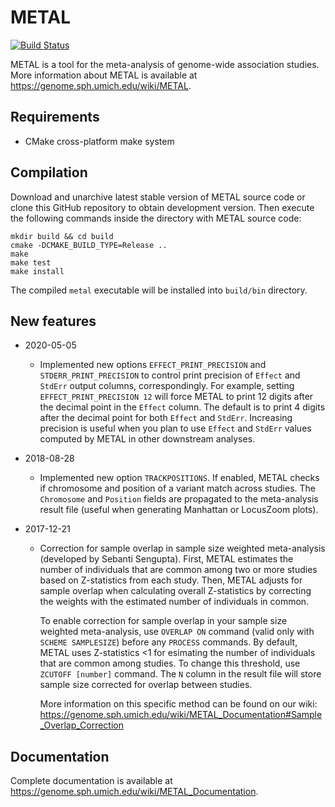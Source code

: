 # METAL

[![Build Status](https://travis-ci.org/statgen/METAL.svg?branch=master)](https://travis-ci.org/statgen/METAL)

METAL is a tool for the meta-analysis of genome-wide association studies. More information about METAL is available at https://genome.sph.umich.edu/wiki/METAL.

## Requirements

- CMake cross-platform make system

## Compilation

Download and unarchive latest stable version of METAL source code or clone this GitHub repository to obtain development version.
Then execute the following commands inside the directory with METAL source code:

```
mkdir build && cd build
cmake -DCMAKE_BUILD_TYPE=Release ..
make
make test
make install
```

The compiled `metal` executable will be installed into `build/bin` directory.

## New features

- 2020-05-05
  - Implemented new options `EFFECT_PRINT_PRECISION` and `STDERR_PRINT_PRECISION` to control print precision of `Effect` and `StdErr` output columns, correspondingly. For example, setting `EFFECT_PRINT_PRECISION 12` will force METAL to print 12 digits after the decimal point in the `Effect` column. The default is to print 4 digits after the decimal point for both `Effect` and `StdErr`. Increasing precision is useful when you plan to use `Effect` and `StdErr` values computed by METAL in other downstream analyses.

- 2018-08-28
  - Implemented new option `TRACKPOSITIONS`. If enabled, METAL checks if chromosome and position of a variant match across studies. The `Chromosome` and `Position` fields are propagated to the meta-analysis result file (useful when generating Manhattan or LocusZoom plots).

- 2017-12-21
  - Correction for sample overlap in sample size weighted meta-analysis (developed by Sebanti Sengupta). First, METAL estimates the number of individuals that are common among two or more studies based on Z-statistics from each study. Then, METAL adjusts for sample overlap when calculating overall Z-statistics by correcting the weights with the estimated number of individuals in common. 

    To enable correction for sample overlap in your sample size weighted meta-analysis, use `OVERLAP ON` command (valid only with `SCHEME SAMPLESIZE`) before any `PROCESS` commands. By default, METAL uses Z-statistics <1 for esimating the number of individuals that are common among studies. To change this threshold, use `ZCUTOFF [number]` command. The `N` column in the result file will store sample size corrected for overlap between studies.

    More information on this specific method can be found on our wiki: https://genome.sph.umich.edu/wiki/METAL_Documentation#Sample_Overlap_Correction

## Documentation

Complete documentation is available at https://genome.sph.umich.edu/wiki/METAL_Documentation.
